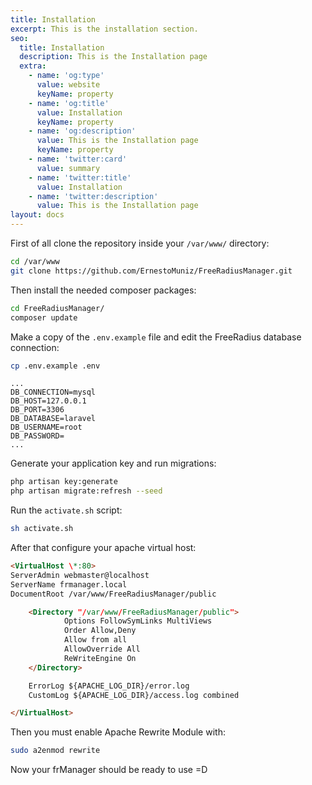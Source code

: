 ```yaml
---
title: Installation
excerpt: This is the installation section.
seo:
  title: Installation
  description: This is the Installation page
  extra:
    - name: 'og:type'
      value: website
      keyName: property
    - name: 'og:title'
      value: Installation
      keyName: property
    - name: 'og:description'
      value: This is the Installation page
      keyName: property
    - name: 'twitter:card'
      value: summary
    - name: 'twitter:title'
      value: Installation
    - name: 'twitter:description'
      value: This is the Installation page
layout: docs
---
```

First of all clone the repository inside your `/var/www/` directory:

```bash
cd /var/www
git clone https://github.com/ErnestoMuniz/FreeRadiusManager.git
```

Then install the needed composer packages:

```bash
cd FreeRadiusManager/
composer update
```

Make a copy of the `.env.example` file and edit the FreeRadius database connection:

```bash
cp .env.example .env
```

```env
...
DB_CONNECTION=mysql
DB_HOST=127.0.0.1
DB_PORT=3306
DB_DATABASE=laravel
DB_USERNAME=root
DB_PASSWORD=
...
```

Generate your application key and run migrations:

```bash
php artisan key:generate
php artisan migrate:refresh --seed
```

Run the `activate.sh` script:

```bash
sh activate.sh
```

After that configure your apache virtual host:

```html
<VirtualHost \*:80>
ServerAdmin webmaster@localhost
ServerName frmanager.local
DocumentRoot /var/www/FreeRadiusManager/public

    <Directory "/var/www/FreeRadiusManager/public">
            Options FollowSymLinks MultiViews
            Order Allow,Deny
            Allow from all
            AllowOverride All
            ReWriteEngine On
    </Directory>

    ErrorLog ${APACHE_LOG_DIR}/error.log
    CustomLog ${APACHE_LOG_DIR}/access.log combined

</VirtualHost>
```

Then you must enable Apache Rewrite Module with:

```bash
sudo a2enmod rewrite
```

Now your frManager should be ready to use =D
